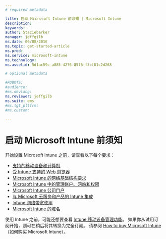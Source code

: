 ```yaml
---
# required metadata

title: 启动 Microsoft Intune 前须知 | Microsoft Intune
description:
keywords:
author: Staciebarker
manager: jeffgilb
ms.date: 06/08/2016
ms.topic: get-started-article
ms.prod:
ms.service: microsoft-intune
ms.technology:
ms.assetid: 5d1ac59c-a885-4276-8576-f3cf81c2d268

# optional metadata

#ROBOTS:
#audience:
#ms.devlang:
ms.reviewer: jeffgilb
ms.suite: ems
#ms.tgt_pltfrm:
#ms.custom:

---
```


# 启动 Microsoft Intune 前须知

开始设置 Microsoft Intune 之前，请查看以下每个要求：

- [支持的移动设备和计算机](supported-mobile-devices-and-computers.md)
- [受 Intune 支持的 Web 浏览器](supported-web-browsers.md)
- [Microsoft Intune 的网络基础结构要求](network-infrastructure-requirements-for-microsoft-intune.md)
- [Microsoft Intune 中的管理帐户、网站和权限](administrative-accounts-websites-perms.md)
- [Microsoft Intune 公司门户](microsoft-intune-company-portal.md)
- [与 Microsoft 云服务和产品的 Intune 集成](integration-with-cloud-services.md)
- [Intune 网络带宽使用](network-bandwidth-use.md)
- [Microsoft Intune 的域名](domain-names-for-microsoft-intune.md)


使用 Intune 之前，可能还想要查看 [Intune 移动设备管理功能](/intune/get-started/mobile-device-management-capabilities-in-microsoft-intune)。 如果你从试用订阅开始，则可在稍后将其转换为完全订阅。 请参阅 [How to buy Microsoft Intune](http://www.microsoft.com/en-us/server-cloud/products/microsoft-intune/Purchasing.aspx)（如何购买 Microsoft Intune）。







<!--HONumber=Jun16_HO2-->


